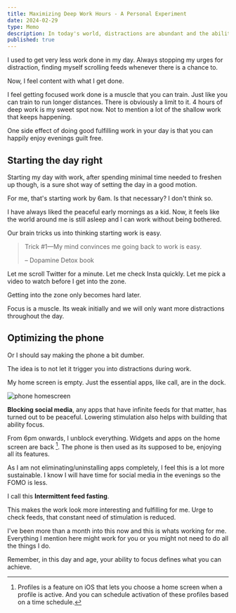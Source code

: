 ```yaml
---
title: Maximizing Deep Work Hours - A Personal Experiment
date: 2024-02-29
type: Memo
description: In today's world, distractions are abundant and the ability to focus is crucial. Learn from one person's personal journey towards increasing deep work hours and discover practical strategies for optimizing phone use during work hours. Start your day right, set aside specific times for distractions, and balance deep and shallow work to build focus and achieve greater productivity.
published: true
---
```

I used to get very less work done in my day.
Always stopping my urges for distraction, finding myself scrolling feeds whenever there is a chance to.

Now, I feel content with what I get done.

I feel getting focused work done is a muscle that you can train.
Just like you can train to run longer distances.
There is obviously a limit to it.
4 hours of deep work is my sweet spot now.
Not to mention a lot of the shallow work that keeps happening.

One side effect of doing good fulfilling work in your day is that you can happily enjoy evenings guilt free.

## Starting the day right

Starting my day with work, after spending minimal time needed to freshen up though, is a sure shot way of setting the day in a good motion.

For me, that's starting work by 6am.
Is that necessary?
I don't think so.

I have always liked the peaceful early mornings as a kid.
Now, it feels like the world around me is still asleep and I can work without being bothered.

Our brain tricks us into thinking starting work is easy.

> Trick #1—My mind convinces me going back to work is easy.
>
> – Dopamine Detox book

Let me scroll Twitter for a minute.
Let me check Insta quickly.
Let me pick a video to watch before I get into the zone.

Getting into the zone only becomes hard later.

Focus is a muscle.
Its weak initially and we will only want more distractions throughout the day.

## Optimizing the phone

Or I should say making the phone a bit dumber.

The idea is to not let it trigger you into distractions during work.

My home screen is empty.
Just the essential apps, like call, are in the dock.

![phone homescreen](https://ik.imagekit.io/aravindballa/website/phone-home-minimal.png?updatedAt=1709225636768)

**Blocking social media**, any apps that have infinite feeds for that matter, has turned out to be peaceful.
Lowering stimulation also helps with building that ability focus.

From 6pm onwards, I unblock everything. Widgets and apps on the home screen are back [^1].
The phone is then used as its supposed to be, enjoying all its features.

As I am not eliminating/uninstalling apps completely, I feel this is a lot more sustainable.
I know I will have time for social media in the evenings so the FOMO is less.

I call this **Intermittent feed fasting**.

This makes the work look more interesting and fulfilling for me.
Urge to check feeds, that constant need of stimulation is reduced.

I've been more than a month into this now and this is whats working for me.
Everything I mention here might work for you or you might not need to do all the things I do.

Remember, in this day and age, your ability to focus defines what you can achieve.

[^1]: Profiles is a feature on iOS that lets you choose a home screen when a profile is active. And you can schedule activation of these profiles based on a time schedule.